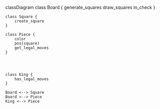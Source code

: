 classDiagram
    class Board {
        generate_squares
        draw_squares
        in_check
    }

    class Square {
        create_square
    }

    class Piece {
        color
        pos(square)
        get_legal_moves
    }


    

    class King {
        has_legal_moves
    }

    Board <--> Square
    Board <--> Piece
    King <--> Piece
 
